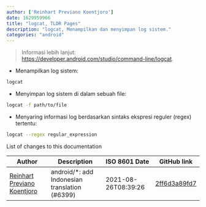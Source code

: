 ```yaml
---
author: ['Reinhart Previano Koentjoro']
date: 1629959966
title: "logcat, TLDR Pages"
description: "logcat, Menampilkan dan menyimpan log sistem."
categories: "android"
---
```

> Informasi lebih lanjut: <https://developer.android.com/studio/command-line/logcat>.

- Menampilkan log sistem:

```bash
logcat
```

- Menyimpan log sistem di dalam sebuah file:

```bash
logcat -f path/to/file
```

- Menyaring informasi log berdasarkan sintaks ekspresi reguler (regex) tertentu:

```bash
logcat --regex regular_expression
```
List of changes to this documentation


Author | Description | ISO 8601 Date | GitHub link
------|-----|-----|-----
[Reinhart Previano Koentjoro](mailto:reinhart_previano@yahoo.com) | android/*: add Indonesian translation (#6399) | 2021-08-26T08:39:26 | [2ff6d3a89fd7](https://github.com/tldr-pages/tldr/commit/2ff6d3a89fd70c776e9fdebef1708fa7ff76e2cd)

